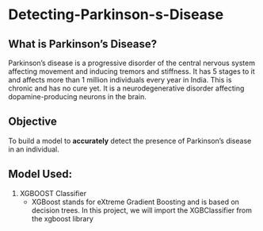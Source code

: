 # Detecting-Parkinson-s-Disease

## What is Parkinson’s Disease?

Parkinson’s disease is a progressive disorder of the central nervous system affecting movement and inducing tremors and stiffness. It has 5 stages to it and affects more than 1 million individuals every year in India. This is chronic and has no cure yet. It is a neurodegenerative disorder affecting dopamine-producing neurons in the brain.

## Objective

To build a model to **accurately** detect the presence of Parkinson’s disease in an individual.

## Model Used:
1. XGBOOST Classifier
    - XGBoost stands for eXtreme Gradient Boosting and is based on decision trees. In this project, we will import the XGBClassifier from the xgboost library
